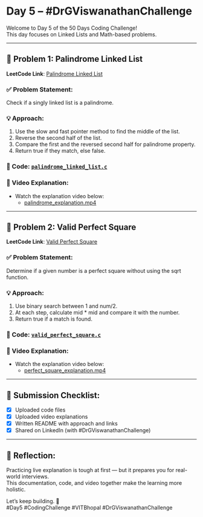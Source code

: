 # Day 5 – #DrGViswanathanChallenge

Welcome to Day 5 of the 50 Days Coding Challenge!  
This day focuses on Linked Lists and Math-based problems.

---

## 🧠 Problem 1: Palindrome Linked List

**LeetCode Link**: [Palindrome Linked List](https://leetcode.com/problems/palindrome-linked-list/)

### ✅ Problem Statement:
Check if a singly linked list is a palindrome.

### 💡 Approach:
1. Use the slow and fast pointer method to find the middle of the list.
2. Reverse the second half of the list.
3. Compare the first and the reversed second half for palindrome property.
4. Return true if they match, else false.

### 🧩 Code: [`palindrome_linked_list.c`](./palindrome_linked_list.c)

### 🎥 Video Explanation:
- Watch the explanation video below:
  - [palindrome_explanation.mp4](./palindrome_explanation.mp4)

---

## 🔢 Problem 2: Valid Perfect Square

**LeetCode Link**: [Valid Perfect Square](https://leetcode.com/problems/valid-perfect-square/)

### ✅ Problem Statement:
Determine if a given number is a perfect square without using the sqrt function.

### 💡 Approach:
1. Use binary search between 1 and num/2.
2. At each step, calculate mid * mid and compare it with the number.
3. Return true if a match is found.

### 🧩 Code: [`valid_perfect_square.c`](./valid_perfect_square.c)

### 🎥 Video Explanation:
- Watch the explanation video below:
  - [perfect_square_explanation.mp4](./perfect_square_explanation.mp4)

---

## 📌 Submission Checklist:
- [x] Uploaded code files
- [x] Uploaded video explanations
- [x] Written README with approach and links
- [x] Shared on LinkedIn (with #DrGViswanathanChallenge)

---

## 📢 Reflection:
Practicing live explanation is tough at first — but it prepares you for real-world interviews.  
This documentation, code, and video together make the learning more holistic.

Let’s keep building. 💪  
#Day5 #CodingChallenge #VITBhopal #DrGViswanathanChallenge
